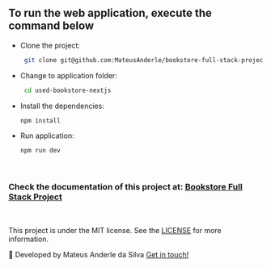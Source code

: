 ## To run the web application, execute the command below

- Clone the project:
  ```bash
   git clone git@github.com:MateusAnderle/bookstore-full-stack-project.git
  ```

- Change to application folder:
  ```bash
   cd used-bookstore-nextjs 
  ```

- Install the dependencies:
  ```bash
  npm install
  ```

- Run application:
  ```bash
  npm run dev
  ```
&nbsp;

### Check the documentation of this project at: [Bookstore Full Stack Project](https://github.com/MateusAnderle/bookstore-full-stack-project)

&nbsp;

This project is under the MIT license. See the [LICENSE](https://github.com/MateusAnderle/bookstore-full-stack-project/blob/main/used-bookstore-nextjs/LICENSE) for more information.

:rocket: Developed by Mateus Anderle da Silva [Get in touch!](https://www.linkedin.com/in/mateus-anderle-da-silva/)
